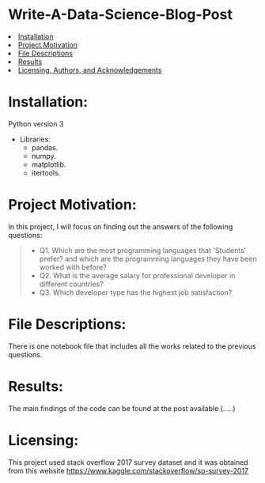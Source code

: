 # Write-A-Data-Science-Blog-Post

<li><a href="#Installation">Installation</a></li>
<li><a href="#Project Motivation">Project Motivation</a></li>
<li><a href="#File Descriptions">File Descriptions</a></li>
<li><a href="#Results">Results</a></li>
<li><a href="#Licensing">Licensing, Authors, and Acknowledgements</a></li>

# Installation:
Python version 3
- Libraries:
  - pandas.
  - numpy.
  - matplotlib.
  - itertools.

# Project Motivation:
In this project, I will focus on finding out the answers of the following questions:
  > * Q1. Which are the most programming languages that 'Students' prefer? 
      and which are the programming languages they have been worked with before?
  > * Q2. What is the average salary for professional developer in different countries?
  > * Q3. Which developer type has the highest job satisfaction?

# File Descriptions:
There is one notebook file that includes all the works related to the previous questions.

# Results:
The main findings of the code can be found at the post available (.....)

# Licensing:
This project used stack overflow 2017 survey dataset and it was obtained from this website https://www.kaggle.com/stackoverflow/so-survey-2017
